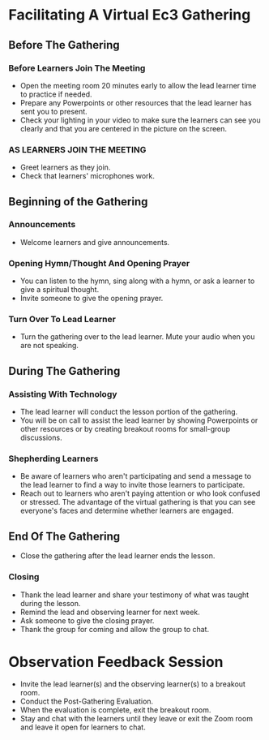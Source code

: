 # Facilitating A Virtual Ec3 Gathering

## Before The Gathering

### Before Learners Join The Meeting

- Open the meeting room 20 minutes early to allow the lead learner time to practice if needed.
- Prepare any Powerpoints or other resources that the lead learner has sent you to present.
- Check your lighting in your video to make sure the learners can see you clearly and that you are centered in the picture on the screen.

### AS LEARNERS JOIN THE MEETING
- Greet learners as they join.
- Check that learners' microphones work.

## Beginning of the Gathering

### Announcements
- Welcome learners and give announcements.

### Opening Hymn/Thought And Opening Prayer
- You can listen to the hymn, sing along with a hymn, or ask a learner to give a spiritual thought.
- Invite someone to give the opening prayer.

### Turn Over To Lead Learner
- Turn the gathering over to the lead learner. Mute your audio when you are not speaking.

## During The Gathering

### Assisting With Technology
- The lead learner will conduct the lesson portion of the gathering.
- You will be on call to assist the lead learner by showing Powerpoints or other resources or by creating breakout rooms for small-group discussions.

### Shepherding Learners
- Be aware of learners who aren't participating and send a message to the lead learner to find a way to invite those learners to participate.
- Reach out to learners who aren't paying attention or who look confused or stressed. The advantage of the virtual gathering is that you can see everyone's faces and determine whether learners are engaged.

## End Of The Gathering

- Close the gathering after the lead learner ends the lesson.

### Closing
- Thank the lead learner and share your testimony of what was taught during the lesson.
- Remind the lead and observing learner for next week.
- Ask someone to give the closing prayer.
- Thank the group for coming and allow the group to chat.

# Observation Feedback Session

- Invite the lead learner(s) and the observing learner(s) to a breakout room.
- Conduct the Post-Gathering Evaluation.
- When the evaluation is complete, exit the breakout room.
- Stay and chat with the learners until they leave or exit the Zoom room and leave it open for learners to chat.


